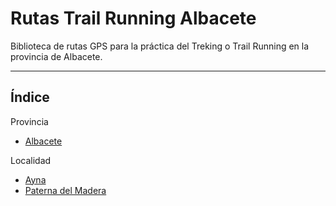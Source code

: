 # Rutas Trail Running Albacete
Biblioteca de rutas GPS para la práctica del Treking o Trail Running en la provincia de Albacete.

---
## Índice

Provincia
- [Albacete](https://github.com/franm3e/Rutas-Trail-Running/tree/main/Albacete)

Localidad
- [Ayna](https://github.com/franm3e/Rutas-Trail-Running/tree/main/Albacete/Ayna)
- [Paterna del Madera](https://github.com/franm3e/Rutas-Trail-Running/tree/main/Albacete/Paterna%20del%20Madera)
